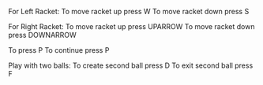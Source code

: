 For Left Racket:
To move racket up press W
To move racket down press S

For Right Racket:
To move racket up press UPARROW
To move racket down press DOWNARROW

To press P
To continue press P

Play with two balls:
To create second ball press D
To exit second ball press F
